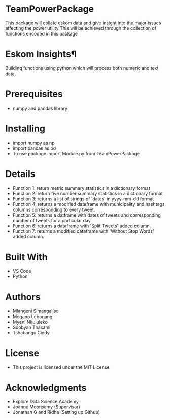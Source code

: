 # TeamPowerPackage
This package will collate eskom data and give insight into the major issues affecting the power utility
This will be achieved through the collection of functions encoded in this package

# Eskom Insights¶
Building functions using python which will process both numeric and text data.

# Prerequisites
+ numpy and pandas library

# Installing
+ import numpy as np
+ import pandas as pd
+ To use package import Module.py from TeamPowerPackage

# Details
- Function 1: return metric summary statistics in a dictionary format
- Function 2: return five number summary statistics in a dictionary format
- Function 3: returns a list of strings of 'dates' in yyyy-mm-dd format
- Function 4: returns a modified dataframe with municipality and hashtags columns corresponding to every tweet.
- Function 5: returns a datframe with dates of tweets and corresponding number of tweets for a particular day.
- Function 6: returns a dataframe with 'Split Tweets' added column.
- Function 7: returns a modified dataframe with 'Without Stop Words' added column.

# Built With
- VS Code
- Python

# Authors
+ Mlangeni Simangaliso
+ Mogano Lebogang
+ Myeni Nkululeko
+ Soobyah Thasami
+ Tshabangu Cindy

# License
+ This project is licensed under the MIT License

# Acknowledgments
+ Explore Data Science Academy
+ Joanne Moonsamy (Supervisor)
+ Jonathan G and Ridha (Setting up Github)